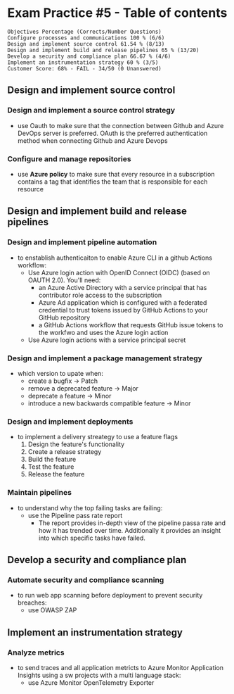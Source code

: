 # Exam Practice #5 - Table of contents

    Objectives Percentage (Corrects/Number Questions)
    Configure processes and communications 100 % (6/6)
    Design and implement source control 61.54 % (8/13)
    Design and implement build and release pipelines 65 % (13/20)
    Develop a security and compliance plan 66.67 % (4/6)
    Implement an instrumentation strategy 60 % (3/5)
    Customer Score: 68% - FAIL - 34/50 (0 Unanswered)

## Design and implement source control

### Design and implement a source control strategy

- use Oauth to make sure that the connection between Github and Azure DevOps server is preferred. OAuth is the preferred authentication method when connecting Github and Azure Devops

### Configure and manage repositories

- use **Azure policy** to make sure that every resource in a subscription contains a tag that identifies the team that is responsible for each resource

## Design and implement build and release pipelines

### Design and implement pipeline automation

- to enstablish authenticaiton to enable Azure CLI in a github Actions workflow:
  - Use Azure login action with OpenID Connect (OIDC) (based on OAUTH 2.0). You'll need:
    - an Azure Active Directory with a service principal that has contributor role access to the subscription
    - Azure Ad application which is configured with a federated credential to trust tokens issued by GitHub Actions to your GitHub repository
    - a GitHub Actions workflow that requests GitHub issue tokens to the workfwo and uses the Azure login action
  - Use Azure login actions with a service principal secret

### Design and implement a package management strategy

- which version to upate when:
  - create a bugfix -> Patch
  - remove a deprecated feature -> Major
  - deprecate a feature -> Minor
  - introduce a new backwards compatible feature -> Minor

### Design and implement deployments

- to implement a delivery streategy to use a feature flags
  1. Design the feature's functionality
  2. Create a release strategy
  3. Build the feature
  4. Test the feature
  5. Release the feature

### Maintain pipelines

- to understand why the top failing tasks are failing:
  - use the Pipeline pass rate report
    - The report provides in-depth view of the pipeline passa rate and how it has trended over time. Additionally it provides an insight into which specific tasks have failed.

## Develop a security and compliance plan

### Automate security and compliance scanning

- to run web app scanning before deployment to prevent security breaches:
  - use OWASP ZAP

## Implement an instrumentation strategy

### Analyze metrics

- to send traces and all application metricts to Azure Monitor Application Insights using a sw projects with a multi language stack:
  - use Azure Monitor OpenTelemetry Exporter
